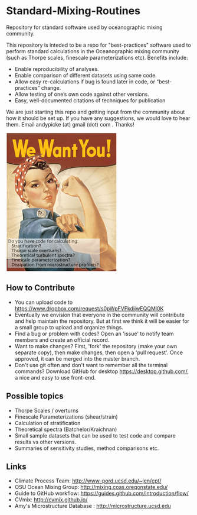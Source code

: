 # Standard-Mixing-Routines
Repository for standard software used by oceanographic mixing community.

This repository is inteded to be a repo for "best-practices" software used to perform standard calculations in the Oceanographic mixing community (such as Thorpe scales, finescale parameterizations etc). Benefits include:
* Enable reproducibility of analyses.
* Enable comparison of different datasets using same code.
* Allow easy re-calculations if bug is found later in code, or “best-practices” change.
* Allow testing of one’s own code against other versions.
* Easy, well-documented citations of techniques for publication

We are just starting this repo and getting input from the community about how it should be set up. If you have any suggestions, we would love to hear them. Email andypicke (at) gmail (dot) com . Thanks!

![Vintage photo of Amy Waterhouse](/ifildpkheoobnopb.jpg?raw=true)


## How to Contribute
* You can upload code to <https://www.dropbox.com/request/s0pWpFVFkdijwEQQMl0K>
* Eventually we envision that everyone in the community will contribute and help maintain the repository. But at first we think it will be easier for a small group to upload and organize things.
* Find a bug or problem with codes? Open an 'issue' to notify team members and create an official record.
* Want to make changes? First, 'fork' the repository (make your own separate copy), then make changes, then open a 'pull request'. Once approved, it can be merged into the master branch.
* Don't use git often and don't want to remember all the terminal commands? Download GitHub for desktop <https://desktop.github.com/>, a nice and easy to use front-end.

## Possible topics
* Thorpe Scales / overturns
* Finescale Parameterizations (shear/strain)
* Calculation of stratification
* Theoretical spectra (Batchelor/Kraichnan)
* Small sample datasets that can be used to test code and compare results vs other versions.
* Summaries of sensitivity studies, method comparisons etc.

## Links
* Climate Process Team: <http://www-pord.ucsd.edu/~jen/cpt/>
* OSU Ocean Mixing Group: <http://mixing.coas.oregonstate.edu/>
* Guide to GitHub workflow: <https://guides.github.com/introduction/flow/>
* CVmix: <http://cvmix.github.io/>
* Amy's Microstructure Database : <http://microstructure.ucsd.edu>
